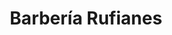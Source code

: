---
title: "Barbería Rufianes"
url: /ciudad-autonoma-de-buenos-aires/barberia-rufianes-cespedes/
shop: Friseur
---